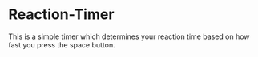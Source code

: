 # Reaction-Timer
This is a simple timer which determines your reaction time based on how fast you press the space button.
